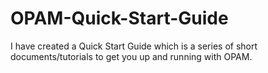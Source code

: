OPAM-Quick-Start-Guide
======================

I have created a Quick Start Guide which is a series of short documents/tutorials to get you up and running with OPAM.
